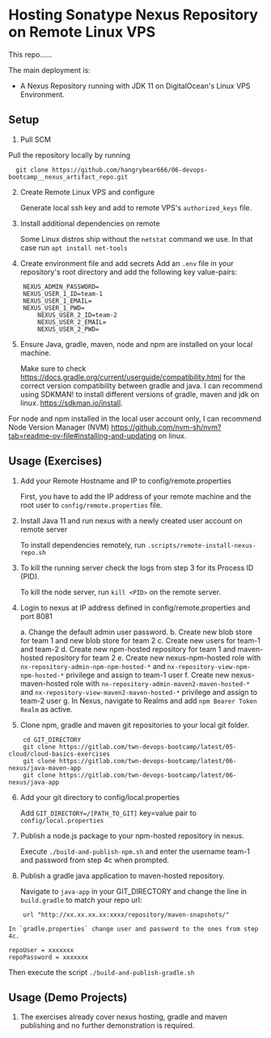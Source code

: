 # Hosting Sonatype Nexus Repository on Remote Linux VPS

This repo......

The main deployment is:
- A Nexus Repository running with JDK 11 on DigitalOcean's Linux VPS Environment.

## Setup

1. Pull SCM

Pull the repository locally by running 
```
  git clone https://github.com/hangrybear666/06-devops-bootcamp__nexus_artifact_repo.git 
```

2. Create Remote Linux VPS and configure

	Generate local ssh key and add to remote VPS's `authorized_keys` file.

3. Install additional dependencies on remote

	Some Linux distros ship without the `netstat` command we use. In that case run `apt install net-tools`

4. Create environment file and add secrets
	Add an `.env` file in your repository's root directory and add the following key value-pairs:
```
	NEXUS_ADMIN_PASSWORD=
	NEXUS_USER_1_ID=team-1
	NEXUS_USER_1_EMAIL=
	NEXUS_USER_1_PWD=
        NEXUS_USER_2_ID=team-2
        NEXUS_USER_2_EMAIL=
        NEXUS_USER_2_PWD=
```

5. Ensure Java, gradle, maven, node and npm are installed on your local machine.

	Make sure to check https://docs.gradle.org/current/userguide/compatibility.html for the correct version compatibility between gradle and java. I can recommend using SDKMAN! to install different versions of gradle, maven and jdk on linux. https://sdkman.io/install. 

For node and npm installed in the local user account only, I can recommend Node Version Manager (NVM) https://github.com/nvm-sh/nvm?tab=readme-ov-file#installing-and-updating on linux. 

## Usage (Exercises)
1. Add your Remote Hostname and IP to config/remote.properties

	First, you have to add the IP address of your remote machine and the root user to `config/remote.properties` file.

2. Install Java 11 and run nexus with a newly created user account on remote server

	To install dependencies remotely, run `.scripts/remote-install-nexus-repo.sh`

3. To kill the running server check the logs from step 3 for its Process ID (PID).

	To kill the node server, run `kill <PID>` on the remote server.

4. Login to nexus at IP address defined in config/remote.properties and port 8081
	
	a. Change the default admin user password.
	b. Create new blob store for team 1 and new blob store for team 2
        c. Create new users for team-1 and team-2
	d. Create new npm-hosted repository for team 1 and maven-hosted repository for team 2
	e. Create new nexus-npm-hosted role with `nx-repository-admin-npm-npm-hosted-*` and `nx-repository-view-npm-npm-hosted-*` privilege and assign to team-1 user
        f. Create new nexus-maven-hosted role with `nx-repository-admin-maven2-maven-hosted-*` and `nx-repository-view-maven2-maven-hosted-*` privilege and assign to team-2 user
	g. In Nexus, navigate to Realms and add `npm Bearer Token Realm` as active.

5.  Clone npm, gradle and maven git repositories to your local git folder.

```
	cd GIT_DIRECTORY
	git clone https://gitlab.com/twn-devops-bootcamp/latest/05-cloud/cloud-basics-exercises
	git clone https://gitlab.com/twn-devops-bootcamp/latest/06-nexus/java-maven-app
	git clone https://gitlab.com/twn-devops-bootcamp/latest/06-nexus/java-app
```

6. Add your git directory to config/local.properties
	
	Add `GIT_DIRECTORY=/[PATH_TO_GIT]` key=value pair to `config/local.properties`

7. Publish a node.js package to your npm-hosted repository in nexus.

	Execute `./build-and-publish-npm.sh` and enter the username team-1 and password from step 4c when prompted.

8. Publish a gradle java application to maven-hosted repository. 

	Navigate to `java-app` in your GIT_DIRECTORY and change the line in `build.gradle` to match your repo url:
```
	url "http://xx.xx.xx.xx:xxxx/repository/maven-snapshots/"

```
	In `gradle.properties` change user and password to the ones from step 4c.
```
repoUser = xxxxxxx
repoPassword = xxxxxxx
```

Then execute the script `./build-and-publish-gradle.sh` 

## Usage (Demo Projects)

1. The exercises already cover nexus hosting, gradle and maven publishing and no further demonstration is required.


